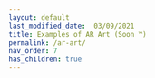 ```yaml
---
layout: default
last_modified_date:  03/09/2021
title: Examples of AR Art (Soon ™)
permalink: /ar-art/
nav_order: 7
has_children: true
---
```


